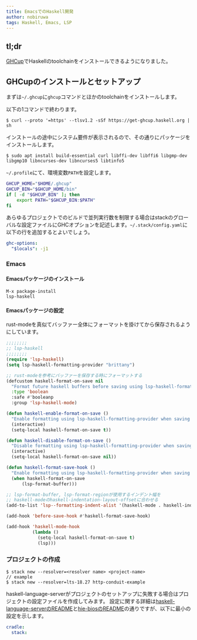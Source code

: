 ```yaml
---
title: EmacsでのHaskell開発
author: nobiruwa
tags: Haskell, Emacs, LSP
---
```


## tl;dr

[GHCup](https://www.haskell.org/ghcup/)でHaskellのtoolchainをインストールできるようになりました。

## GHCupのインストールとセットアップ

まずは`~/.ghcup`に`ghcup`コマンドとほかのtoolchainをインストールします。

以下の1コマンドで終わります。

```console
$ curl --proto '=https' --tlsv1.2 -sSf https://get-ghcup.haskell.org | sh
```

インストールの途中にシステム要件が表示されるので、その通りにパッケージをインストールします。

```console
$ sudo apt install build-essential curl libffi-dev libffi6 libgmp-dev libgmp10 libncurses-dev libncurses5 libtinfo5
```

`~/.profile`にて、環境変数`PATH`を設定します。

```bash
GHCUP_HOME="$HOME/.ghcup"
GHCUP_BIN="$GHCUP_HOME/bin"
if [ -d "$GHCUP_BIN" ]; then
    export PATH="$GHCUP_BIN:$PATH"
fi
```

あらゆるプロジェクトでのビルドで並列実行数を制限する場合はstackのグローバルな設定ファイルにGHCオプションを記述します。`~/.stack/config.yaml`に以下の行を追加するとよいでしょう。

```yaml
ghc-options:
  "$locals": -j1
```

### Emacs

#### Emacsパッケージのインストール

```emacs
M-x package-install
lsp-haskell
```

#### Emacsパッケージの設定

rust-modeを真似てバッファー全体にフォーマットを掛けてから保存されるようにしています。

```lisp
;;;;;;;;
;; lsp-haskell
;;;;;;;;
(require 'lsp-haskell)
(setq lsp-haskell-formatting-provider "brittany")

;; rust-modeを参考にバッファーを保存する時にフォーマットする
(defcustom haskell-format-on-save nil
  "Format future haskell buffers before saving using lsp-haskell-formatting-provider."
  :type 'boolean
  :safe #'booleanp
  :group 'lsp-haskell-mode)

(defun haskell-enable-format-on-save ()
  "Enable formatting using lsp-haskell-formatting-provider when saving buffer."
  (interactive)
  (setq-local haskell-format-on-save t))

(defun haskell-disable-format-on-save ()
  "Disable formatting using lsp-haskell-formatting-provider when saving buffer."
  (interactive)
  (setq-local haskell-format-on-save nil))

(defun haskell-format-save-hook ()
  "Enable formatting using lsp-haskell-formatting-provider when saving buffer."
  (when haskell-format-on-save
      (lsp-format-buffer)))

;; lsp-format-buffer, lsp-format-regionが使用するインデント幅を
;; haskell-modeのhaskell-indentation-layout-offsetに合わせる
(add-to-list 'lsp--formatting-indent-alist '(haskell-mode . haskell-indentation-layout-offset))

(add-hook 'before-save-hook #'haskell-format-save-hook)

(add-hook 'haskell-mode-hook
          (lambda ()
            (setq-local haskell-format-on-save t)
            (lsp)))
```

### プロジェクトの作成

```console
$ stack new --resolver=<resolver name> <project-name>
// example
$ stack new --resolver=lts-18.27 http-conduit-example
```

haskell-language-serverがプロジェクトのセットアップに失敗する場合はプロジェクトの設定ファイルを作成してみます。
設定に関する詳細は[haskell-language-serverのREADME](https://github.com/haskell/haskell-language-server#project-configuration)と[hie-biosのREADME](https://github.com/mpickering/hie-bios/blob/master/README.md#stack)の通りですが、以下に最小の設定を示します。

```yaml
cradle:
  stack:
```
